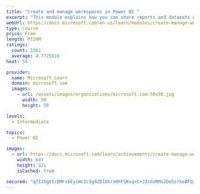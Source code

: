 ```yaml
---
title: "Create and manage workspaces in Power BI "
excerpt: "This module explains how you can share reports and datasets with your users and how to create a deployment strategy that makes sense for you and your organization. Furthermore, you will learn about data lineage in Microsoft Power BI."
webUrl: https://docs.microsoft.com/en-us/learn/modules/create-manage-workspaces-power-bi/
type: course
price: Free
length: PT29M
ratings:
  count: 1561
  average: 4.7725816
heat: 58

provider:
  name: Microsoft Learn
  domain: microsoft.com
  images:
    - url: /assets/images/organizations/microsoft.com-50x50.jpg
      width: 50
      height: 50

levels:
  - Intermediate

topics:
  - Power BI

images:
  - url: https://docs.microsoft.com/learn/achievements/create-manage-workspaces-power-bi-social.png
    width: 643
    height: 321
    isCached: true

secured: "q7IJhgVIcDMFs6EyiHcIcSg9ZDlUSro0hFSKvq+C+J2cGURMx2De5srkeBFQZxX8pz5eKr2+ONfpfDlGkrDa8sRPFniMCp/WImN8jLoC/DTkfmQKA0QZnU8u+I/KuqP9mspia1cq1IzOv+UmusCGEvJwAaXMHOcBHzata2boNMP3J65OEviplVyhKZE0GhTEfWz006x4GpenT6bWDliBjfsDgBPW7xbeIyBjQAR440rUBZ8GaIQ/uT+bE2XWqH8iAykJVxeuhrdohH6VE6HpjvAvixh0oLkT91jyl4KK7Gu+CpM/ojY5lDEFmdoWk2Vpkl9D5kycGOvscovjplDIVWyaLuc6Dayv3uzpDAstuC5VnVic6oVv0R+cTDSvk02/+cFhU6OxYr1Ud/cgdE+bZuDprAQU8mW4hciJ4xRyUbs=;1EiZFoNBydBD7iiptbcR/g=="
---
```


